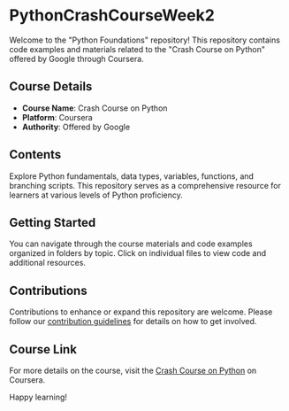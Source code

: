 # PythonCrashCourseWeek2

Welcome to the "Python Foundations" repository! This repository contains code examples and materials related to the "Crash Course on Python" offered by Google through Coursera.

## Course Details

- **Course Name**: Crash Course on Python
- **Platform**: Coursera
- **Authority**: Offered by Google

## Contents

Explore Python fundamentals, data types, variables, functions, and branching scripts. This repository serves as a comprehensive resource for learners at various levels of Python proficiency.

## Getting Started

You can navigate through the course materials and code examples organized in folders by topic. Click on individual files to view code and additional resources.

## Contributions

Contributions to enhance or expand this repository are welcome. Please follow our [contribution guidelines](CONTRIBUTING.md) for details on how to get involved.

## Course Link

For more details on the course, visit the [Crash Course on Python](https://www.coursera.org/courses?query=crash%20course%20on%20python) on Coursera.

Happy learning!

